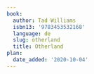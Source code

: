 ```yaml
---
book:
  author: Tad Williams
  isbn13: '9783453532168'
  language: de
  slug: otherland
  title: Otherland
plan:
  date_added: '2020-10-04'
---
```

